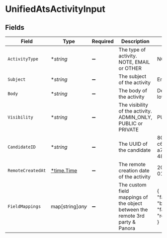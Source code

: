 # UnifiedAtsActivityInput


## Fields

| Field                                                                         | Type                                                                          | Required                                                                      | Description                                                                   | Example                                                                       |
| ----------------------------------------------------------------------------- | ----------------------------------------------------------------------------- | ----------------------------------------------------------------------------- | ----------------------------------------------------------------------------- | ----------------------------------------------------------------------------- |
| `ActivityType`                                                                | **string*                                                                     | :heavy_minus_sign:                                                            | The type of activity. NOTE, EMAIL or OTHER                                    | NOTE                                                                          |
| `Subject`                                                                     | **string*                                                                     | :heavy_minus_sign:                                                            | The subject of the activity                                                   | Email subject                                                                 |
| `Body`                                                                        | **string*                                                                     | :heavy_minus_sign:                                                            | The body of the activity                                                      | Dear Diana, I love you                                                        |
| `Visibility`                                                                  | **string*                                                                     | :heavy_minus_sign:                                                            | The visibility of the activity. ADMIN_ONLY, PUBLIC or PRIVATE                 | PUBLIC                                                                        |
| `CandidateID`                                                                 | **string*                                                                     | :heavy_minus_sign:                                                            | The UUID of the candidate                                                     | 801f9ede-c698-4e66-a7fc-48d19eebaa4f                                          |
| `RemoteCreatedAt`                                                             | [*time.Time](https://pkg.go.dev/time#Time)                                    | :heavy_minus_sign:                                                            | The remote creation date of the activity                                      | 2024-10-01T12:00:00Z                                                          |
| `FieldMappings`                                                               | map[string]*any*                                                              | :heavy_minus_sign:                                                            | The custom field mappings of the object between the remote 3rd party & Panora | {<br/>"fav_dish": "broccoli",<br/>"fav_color": "red"<br/>}                    |